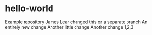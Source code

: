 # hello-world
Example repository
James Lear changed this on a separate branch
An entirely new change
Another little change
Another change
1,2,3

